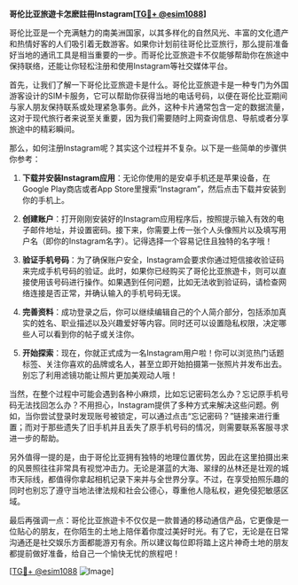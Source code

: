 **哥伦比亚旅遊卡怎麽註冊Instagram[[TG💪+ @esim1088](https://t.me/s/esim1088)]**

哥伦比亚是一个充满魅力的南美洲国家，以其多样化的自然风光、丰富的文化遗产和热情好客的人们吸引着无数游客。如果你计划前往哥伦比亚旅行，那么提前准备好当地的通讯工具是相当重要的一步。而哥伦比亚旅遊卡不仅能够帮助你在旅途中保持联络，还能让你轻松注册和使用Instagram等社交媒体平台。

首先，让我们了解一下哥伦比亚旅遊卡是什么。哥伦比亚旅遊卡是一种专门为外国游客设计的SIM卡服务，它可以帮助你获得当地的电话号码，以便在哥伦比亚期间与家人朋友保持联系或处理紧急事务。此外，这种卡片通常包含一定的数据流量，这对于现代旅行者来说至关重要，因为我们需要随时上网查询信息、导航或者分享旅途中的精彩瞬间。

那么，如何注册Instagram呢？其实这个过程并不复杂。以下是一些简单的步骤供你参考：

1. **下载并安装Instagram应用**：无论你使用的是安卓手机还是苹果设备，在Google Play商店或者App Store里搜索“Instagram”，然后点击下载并安装到你的手机上。

2. **创建账户**：打开刚刚安装好的Instagram应用程序后，按照提示输入有效的电子邮件地址，并设置密码。接下来，你需要上传一张个人头像照片以及填写用户名（即你的Instagram名字）。记得选择一个容易记住且独特的名字哦！

3. **验证手机号码**：为了确保账户安全，Instagram会要求你通过短信接收验证码来完成手机号码的验证。此时，如果你已经购买了哥伦比亚旅遊卡，则可以直接使用该号码进行操作。如果遇到任何问题，比如无法收到验证码，请检查网络连接是否正常，并确认输入的手机号码无误。

4. **完善资料**：成功登录之后，你可以继续编辑自己的个人简介部分，包括添加真实的姓名、职业描述以及兴趣爱好等内容。同时还可以设置隐私权限，决定哪些人可以看到你的帖子或关注你。

5. **开始探索**：现在，你就正式成为一名Instagram用户啦！你可以浏览热门话题标签、关注你喜欢的品牌或名人，甚至立即开始拍摄第一张照片并发布出去。别忘了利用滤镜功能让照片更加美观动人哦！

当然，在整个过程中可能会遇到各种小麻烦，比如忘记密码怎么办？忘记原手机号码无法找回怎么办？不用担心，Instagram提供了多种方式来解决这些问题。例如，当你尝试登录时发现账号被锁定，可以通过点击“忘记密码？”链接来进行重置；而对于那些遗失了旧手机并且丢失了原手机号码的情况，则需要联系客服寻求进一步的帮助。

另外值得一提的是，由于哥伦比亚拥有独特的地理位置优势，因此在这里拍摄出来的风景照往往非常具有视觉冲击力。无论是湛蓝的大海、翠绿的丛林还是壮观的城市天际线，都值得你拿起相机记录下来并与全世界分享。不过，在享受拍照乐趣的同时也别忘了遵守当地法律法规和社会公德心，尊重他人隐私权，避免侵犯敏感区域。

最后再强调一点：哥伦比亚旅遊卡不仅仅是一款普通的移动通信产品，它更像是一位贴心的朋友，在你陌生的土地上陪伴着你度过美好时光。有了它，无论是在日常沟通还是社交娱乐方面都能游刃有余。所以建议每位即将踏上这片神奇土地的朋友都提前做好准备，给自己一个愉快无忧的旅程吧！

[[TG💪+ @esim1088](https://t.me/s/esim1088) ![Image](https://i.postimg.cc/4NQfJmqS/Snipaste-2025-05-13-00-14-12.png)]